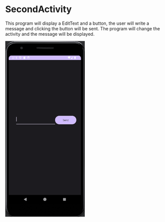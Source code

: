 # SecondActivity

This program will display a EditText and a button, the user will write a message and clicking the button will be sent. The program will change the activity and the message will be displayed.

<img src="SecondAct gif.gif" width="50%" height="70%" />
